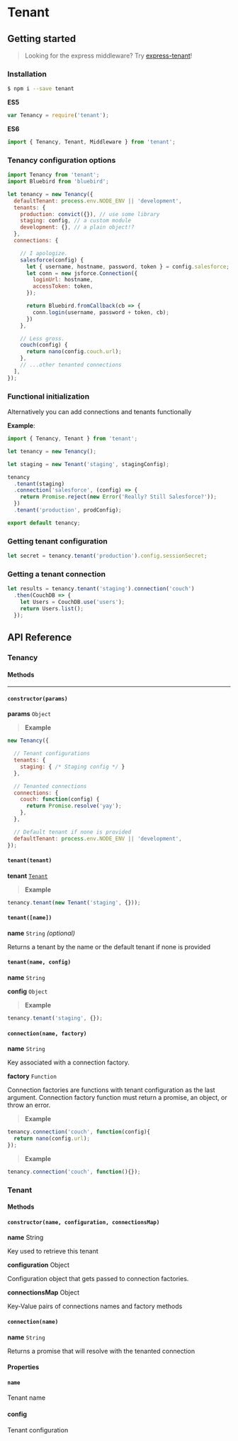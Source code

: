 # Tenant

## Getting started

>Looking for the express middleware? Try [express-tenant](express-tenant)!

### Installation

```bash
$ npm i --save tenant
```

**ES5**
```js
var Tenancy = require('tenant');
```

**ES6**
```js
import { Tenancy, Tenant, Middleware } from 'tenant';
```

### Tenancy configuration options

```js
import Tenancy from 'tenant';
import Bluebird from 'bluebird';

let tenancy = new Tenancy({
  defaultTenant: process.env.NODE_ENV || 'development',
  tenants: {
    production: convict({}), // use some library
    staging: config, // a custom module
    development: {}, // a plain object!?
  },
  connections: {

    // I apologize.
    salesforce(config) {
      let { username, hostname, password, token } = config.salesforce;
      let conn = new jsforce.Connection({
        loginUrl: hostname,
        accessToken: token,
      });

      return Bluebird.fromCallback(cb => {
        conn.login(username, password + token, cb);
      })
    },

    // Less gross.
    couch(config) {
      return nano(config.couch.url);
    },
    // ...other tenanted connections
  ],
});
```

### Functional initialization

Alternatively you can add connections and tenants functionally

__Example__:
```js
import { Tenancy, Tenant } from 'tenant';

let tenancy = new Tenancy();

let staging = new Tenant('staging', stagingConfig);

tenancy
  .tenant(staging)
  .connection('salesforce', (config) => {
    return Promise.reject(new Error('Really? Still Salesforce?'));
  })
  .tenant('production', prodConfig);

export default tenancy;
```

### Getting tenant configuration
```js
let secret = tenancy.tenant('production').config.sessionSecret;
```

### Getting a tenant connection
```js
let results = tenancy.tenant('staging').connection('couch')
  .then(CouchDB => {
    let Users = CouchDB.use('users');
    return Users.list();
  });
```

## API Reference

### Tenancy

#### Methods
------------

#### `constructor(params)`

**params** `Object`

>**Example**
```js
new Tenancy({

  // Tenant configurations
  tenants: {
    staging: { /* Staging config */ }
  },

  // Tenanted connections
  connections: {
    couch: function(config) {
      return Promise.resolve('yay');
    },
  },

  // Default tenant if none is provided
  defaultTenant: process.env.NODE_ENV || 'development',
});
```

#### `tenant(tenant)`

**tenant** [`Tenant`](#tenant)

>**Example**
```js
tenancy.tenant(new Tenant('staging', {}));
```

#### `tenant([name])`

**name** `String` _(optional)_

Returns a tenant by the name or the default tenant if none is provided

#### `tenant(name, config)`

**name** `String`

**config** `Object`

>**Example**
```js
tenancy.tenant('staging', {});
```

#### `connection(name, factory)`

**name** `String`

Key associated with a connection factory.

**factory** `Function`

Connection factories are functions with tenant configuration as the last argument.
Connection factory function must return a promise, an object, or throw an error.

>**Example**
```js
tenancy.connection('couch', function(config){
  return nano(config.url);
});
```

>**Example**
```js
tenancy.connection('couch', function(){});
```

### Tenant

#### Methods

#### `constructor(name, configuration, connectionsMap)`

**name**
String

Key used to retrieve this tenant

**configuration**
Object

Configuration object that gets passed to connection factories.

**connectionsMap**
Object

Key-Value pairs of connections names and factory methods

#### `connection(name)`

**name** `String`

Returns a promise that will resolve with the tenanted connection

#### Properties

#### `name`

Tenant name

#### config

Tenant configuration
